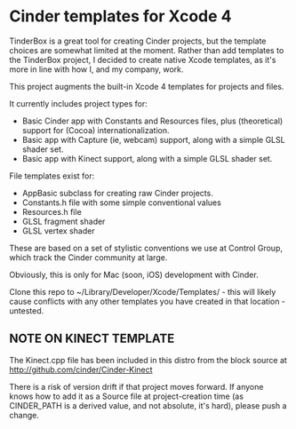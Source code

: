 Cinder templates for Xcode 4
=============================

TinderBox is a great tool for creating Cinder projects, but the template choices are somewhat limited at the moment. Rather than add templates to the TinderBox project, I decided to create native Xcode templates, as it's more in line with how I, and my company, work.

This project augments the built-in Xcode 4 templates for projects and files.

It currently includes project types for:

* Basic Cinder app with Constants and Resources files, plus (theoretical) support for (Cocoa) internationalization.
* Basic app with Capture (ie, webcam) support, along with a simple GLSL shader set.
* Basic app with Kinect support, along with a simple GLSL shader set.


File templates exist for:

* AppBasic subclass for creating raw Cinder projects.
* Constants.h file with some simple conventional values
* Resources.h file
* GLSL fragment shader
* GLSL vertex shader


These are based on a set of stylistic conventions we use at Control Group, which track the Cinder community at large.

Obviously, this is only for Mac (soon, iOS) development with Cinder.

Clone this repo to ~/Library/Developer/Xcode/Templates/ - this will likely cause conflicts with any other templates you have created in that location - untested.

NOTE ON KINECT TEMPLATE
--------------------------

The Kinect.cpp file has been included in this distro from the block source at http://github.com/cinder/Cinder-Kinect

There is a risk of version drift if that project moves forward. If anyone knows how to add it as a Source file at project-creation time (as CINDER_PATH is a derived value, and not absolute, it's hard), please push a change.
